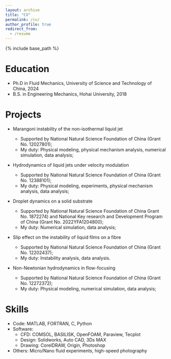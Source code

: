 ```yaml
---
layout: archive
title: "CV"
permalink: /cv/
author_profile: true
redirect_from:
  - /resume
---
```


{% include base_path %}

Education
======
* Ph.D in Fluid Mechanics, University of Science and Technology of China, 2024
* B.S. in Engineering Mechanics, Hohai University, 2018

Projects
======
* Marangoni instability of the non-isothermal liquid jet
  * Supported by National Natural Science Foundation of China (Grant No. 12027801);
  * My duty: Physical modeling, physical mechanism analysis, numerical simulation, data analysis;

* Hydrodynamics of liquid jets under velocity modulation
  * Supported by National Natural Science Foundation of China (Grant No. 12388101);
  * My duty: Physical modeling, experiments, physical mechanism analysis, data analysis;

* Droplet dynamics on a solid substrate
  * Supported by National Natural Science Foundation of China Grant No. 1872274) and National Key research and Development Program of China (Grant No. 2022YFA1204800);
  * My duty: Numerical simulation, data analysis;

* Slip effect on the instability of liquid films on a fibre
  * Supported by National Natural Science Foundation of China (Grant No. 12202437);
  * My duty: Instability analysis, data analysis.
 
* Non-Newtonian hydrodynamics in flow-focusing
  * Supported by National Natural Science Foundation of China (Grant No. 12272372);
  * My duty: Physical modeling, numerical simulation, data analysis;



Skills
======
* Code: MATLAB, FORTRAN, C, Python
* Software: 
  * CFD: COMSOL, BASILISK, OpenFOAM, Paraview, Tecplot
  * Design: Solidworks, Auto CAD, 3Ds MAX
  * Drawing: CorelDRAW, Origin, Photoshop
* Others: Micro/Nano fluid experiments, high-speed photography



